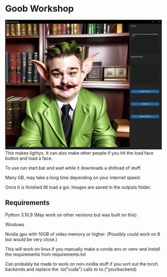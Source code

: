 # Goob Workshop
![](/assets/example.png)
This makes lightys. It can also make other people if you hit the load face button and load a face.

To use run start.bat and wait while it downloads a shitload of stuff. 

Many GB, may take a long time depending on your internet speed. 

Once it is finished itll load a gui. Images are saved in the outputs folder.

## Requirements

Python 3.10.9 (May work on other versions but was built on this)

Windows

Nvidia gpu with 10GB of video memory or higher. (Possibly could work on 8 but would be very close.)

This will work on linux if you manually make a conda env or venv and install the requirements from requirements.txt

Can probably be made to work on non-nvidia stuff if you sort out the torch backends and replace the .to("cuda") calls to to.("yourbackend)